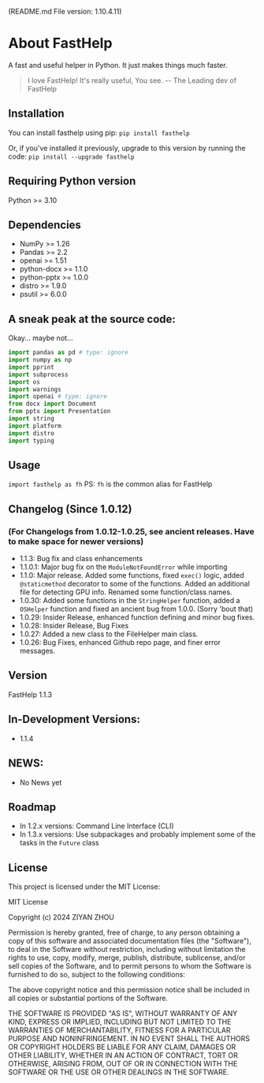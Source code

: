 (README.md File version: 1.10.4.11)

# About FastHelp

A fast and useful helper in Python. It just makes things much faster.

> I love FastHelp! It's really useful, You see.   -- The Leading dev of FastHelp

## Installation

You can install fasthelp using pip:
`pip install fasthelp`

Or, if you've installed it previously, upgrade to this version by running the code:
`pip install --upgrade fasthelp`

## Requiring Python version

Python >= 3.10

## Dependencies

- NumPy >= 1.26
- Pandas >= 2.2
- openai >= 1.51
- python-docx >= 1.1.0
- python-pptx >= 1.0.0
- distro >= 1.9.0
- psutil >= 6.0.0

## A sneak peak at the source code:

Okay... maybe not...

```py
import pandas as pd # type: ignore
import numpy as np
import pprint
import subprocess
import os
import warnings
import openai # type: ignore
from docx import Document
from pptx import Presentation
import string
import platform
import distro
import typing
```

## Usage

`import fasthelp as fh`
PS: `fh` is the common alias for FastHelp

## Changelog (Since 1.0.12)

### (For Changelogs from 1.0.12-1.0.25, see ancient releases. Have to make space for newer versions)

- 1.1.3: Bug fix and class enhancements
- 1.1.0.1: Major bug fix on the `ModuleNotFoundError` while importing
- 1.1.0: Major release. Added some functions, fixed `exec()` logic, added `@staticmethod` decorator to some of the functions. Added an additional file for detecting GPU info. Renamed some function/class names.
- 1.0.30: Added some functions in the `StringHelper` function, added a `OSHelper` function and fixed an ancient bug from 1.0.0. (Sorry 'bout that)
- 1.0.29: Insider Release, enhanced function defining and minor bug fixes.
- 1.0.28: Insider Release, Bug Fixes
- 1.0.27: Added a new class to the FileHelper main class.
- 1.0.26: Bug Fixes, enhanced Github repo page, and finer error messages.

## Version

FastHelp 1.1.3

## In-Development Versions:

- 1.1.4

## NEWS:
-  No News yet

## Roadmap

- In 1.2.x versions: Command Line Interface (CLI)
- In 1.3.x versions: Use subpackages and probably implement some of the tasks in the `Future` class

## License

This project is licensed under the MIT License:

MIT License

Copyright (c) 2024 ZIYAN ZHOU

Permission is hereby granted, free of charge, to any person obtaining a copy
of this software and associated documentation files (the "Software"), to deal
in the Software without restriction, including without limitation the rights
to use, copy, modify, merge, publish, distribute, sublicense, and/or sell
copies of the Software, and to permit persons to whom the Software is
furnished to do so, subject to the following conditions:

The above copyright notice and this permission notice shall be included in all
copies or substantial portions of the Software.

THE SOFTWARE IS PROVIDED "AS IS", WITHOUT WARRANTY OF ANY KIND, EXPRESS OR
IMPLIED, INCLUDING BUT NOT LIMITED TO THE WARRANTIES OF MERCHANTABILITY,
FITNESS FOR A PARTICULAR PURPOSE AND NONINFRINGEMENT. IN NO EVENT SHALL THE
AUTHORS OR COPYRIGHT HOLDERS BE LIABLE FOR ANY CLAIM, DAMAGES OR OTHER
LIABILITY, WHETHER IN AN ACTION OF CONTRACT, TORT OR OTHERWISE, ARISING FROM,
OUT OF OR IN CONNECTION WITH THE SOFTWARE OR THE USE OR OTHER DEALINGS IN THE
SOFTWARE.
